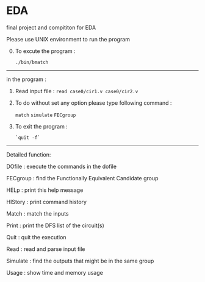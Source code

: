 # EDA
final project and compititon for EDA

Please use UNIX environment to run the program

0.  To excute the program :
    
    `./bin/bmatch`
 
------------------------------------------------------------------- 
in the program :
  
1.  Read input file :
      `read case0/cir1.v case0/cir2.v`
 
2.  To do without set any option please type following command :
     
      `match`
      `simulate`
      `FECgroup`  
      
3. To exit the program :
       
       `quit -f`
       
-------------------------------------------------------------------
Detailed function:

  DOfile    : execute the commands in the dofile
  
  FECgroup  : find the Functionally Equivalent Candidate group
  
  HELp      : print this help message
  
  HIStory   : print command history
  
  Match     : match the inputs 
  
  Print     : print the DFS list of the circuit(s) 
  
  Quit      : quit the execution
  
  Read      : read and parse input file 
  
  Simulate  : find the outputs that might be in the same group
  
  Usage     : show time and memory usage
